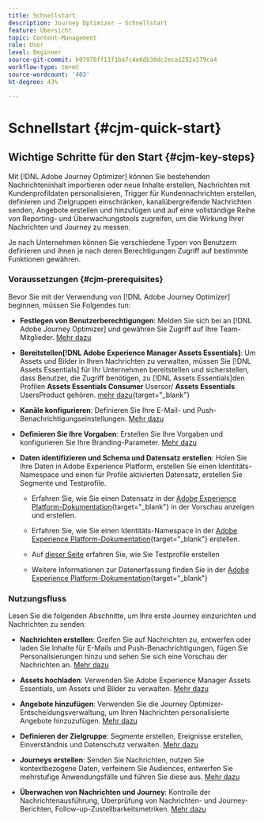 ```yaml
---
title: Schnellstart
description: Journey Optimizer – Schnellstart
feature: Übersicht
topic: Content-Management
role: User
level: Beginner
source-git-commit: b07970ff11f1ba7c4e6db30dc2eca1252a579ca4
workflow-type: tm+mt
source-wordcount: '403'
ht-degree: 43%

---
```


# Schnellstart {#cjm-quick-start}

## Wichtige Schritte für den Start {#cjm-key-steps}

Mit [!DNL Adobe Journey Optimizer] können Sie bestehenden Nachrichteninhalt importieren oder neue Inhalte erstellen, Nachrichten mit Kundenprofildaten personalisieren, Trigger für Kundennachrichten erstellen,  definieren und Zielgruppen einschränken, kanalübergreifende Nachrichten senden, Angebote erstellen und hinzufügen und auf eine vollständige Reihe von Reporting- und Überwachungstools zugreifen, um die Wirkung Ihrer Nachrichten und Journey zu messen.

Je nach Unternehmen können Sie verschiedene Typen von Benutzern definieren und ihnen je nach deren Berechtigungen Zugriff auf bestimmte Funktionen gewähren.

### Voraussetzungen    {#cjm-prerequisites}

Bevor Sie mit der Verwendung von [!DNL Adobe Journey Optimizer] beginnen, müssen Sie Folgendes tun:

* **Festlegen von Benutzerberechtigungen**: Melden Sie sich bei an  [!DNL Adobe Journey Optimizer] und gewähren Sie Zugriff auf Ihre Team-Mitglieder. [Mehr dazu](../using/administration/permissions.md)

* **Bereitstellen[!DNL Adobe Experience Manager Assets Essentials]**: Um Assets und Bilder in Ihren Nachrichten zu verwalten, müssen Sie  [!DNL Assets Essentials] für Ihr Unternehmen bereitstellen und sicherstellen, dass Benutzer, die Zugriff benötigen, zu  [!DNL Assets Essentials]den Profilen  **Assets Essentials Consumer** Usersor/ **Assets Essentials** UsersProduct gehören. [mehr dazu](https://experienceleague.adobe.com/docs/experience-manager-assets-essentials/help/deploy-administer.html){target=&quot;_blank&quot;}

* **Kanäle konfigurieren**: Definieren Sie Ihre E-Mail- und Push-Benachrichtigungseinstellungen. [Mehr dazu](../using/configuration/get-started-configuration.md)

* **Definieren Sie Ihre Vorgaben**: Erstellen Sie Ihre Vorgaben und konfigurieren Sie Ihre Branding-Parameter. [Mehr dazu](../using/configuration/message-presets.md)

* **Daten identifizieren und Schema und Datensatz erstellen**: Holen Sie Ihre Daten in Adobe Experience Platform, erstellen Sie einen Identitäts-Namespace und einen für Profile aktivierten Datensatz, erstellen Sie Segmente und Testprofile.

   * Erfahren Sie, wie Sie einen Datensatz in der [Adobe Experience Platform-Dokumentation](https://experienceleague.adobe.com/docs/experience-platform/catalog/datasets/user-guide.html?lang=de){target=&quot;_blank&quot;} in der Vorschau anzeigen und erstellen.

   * Erfahren Sie, wie Sie einen Identitäts-Namespace in der [Adobe Experience Platform-Dokumentation](https://experienceleague.adobe.com/docs/experience-platform/identity/namespaces.html?lang=de#manage-namespaces){target=&quot;_blank&quot;} erstellen.

   * Auf [dieser Seite](../using/building-journeys/creating-test-profiles.md) erfahren Sie, wie Sie Testprofile erstellen

   * Weitere Informationen zur Datenerfassung finden Sie in der [Adobe Experience Platform-Dokumentation](https://experienceleague.adobe.com/docs/experience-platform/ingestion/home.html?lang=de){target=&quot;_blank&quot;}


### Nutzungsfluss

Lesen Sie die folgenden Abschnitte, um Ihre erste Journey einzurichten und Nachrichten zu senden:

* **Nachrichten erstellen**: Greifen Sie auf Nachrichten zu, entwerfen oder laden Sie Inhalte für E-Mails und Push-Benachrichtigungen, fügen Sie Personalisierungen hinzu und sehen Sie sich eine Vorschau der Nachrichten an. [Mehr dazu](create-message.md)

* **Assets hochladen**: Verwenden Sie Adobe Experience Manager Assets Essentials, um Assets und Bilder zu verwalten. [Mehr dazu](assets-essentials.md)

* **Angebote hinzufügen**: Verwenden Sie die Journey Optimizer-Entscheidungsverwaltung, um Ihren Nachrichten personalisierte Angebote hinzuzufügen. [Mehr dazu](../using/offers/get-started/starting-offer-decisioning.md)

* **Definieren der Zielgruppe**: Segmente erstellen, Ereignisse erstellen, Einverständnis und Datenschutz verwalten. [Mehr dazu](../using/segment/about-segments.md)

* **Journeys erstellen**: Senden Sie Nachrichten, nutzen Sie kontextbezogene Daten, verfeinern Sie Audiences, entwerfen Sie mehrstufige Anwendungsfälle und führen Sie diese aus. [Mehr dazu](building-journeys/journey.md)

* **Überwachen von Nachrichten und Journey**: Kontrolle der Nachrichtenausführung, Überprüfung von Nachrichten- und Journey-Berichten, Follow-up-Zustellbarkeitsmetriken. [Mehr dazu](message-monitoring.md)
